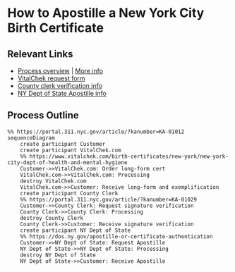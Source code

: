 # How to Apostille a New York City Birth Certificate

## Relevant Links
- [Process overview](https://portal.311.nyc.gov/article/?kanumber=KA-01012) | [More info](https://ww2.nycourts.gov/courts/1jd/supctmanh/OfficialVON.shtml)
- [VitalChek request form](https://www.vitalchek.com/birth-certificates/new-york/new-york-city-dept-of-health-and-mental-hygiene)
- [County clerk verification info](https://portal.311.nyc.gov/article/?kanumber=KA-01029)
- [NY Dept of State Apostille info](https://dos.ny.gov/apostille-or-certificate-authentication)

## Process Outline

```mermaid
%% https://portal.311.nyc.gov/article/?kanumber=KA-01012
sequenceDiagram
    create participant Customer
    create participant VitalChek.com
    %% https://www.vitalchek.com/birth-certificates/new-york/new-york-city-dept-of-health-and-mental-hygiene
    Customer->>VitalChek.com: Order long-form cert
    VitalChek.com->>VitalChek.com: Processing
    destroy VitalChek.com
    VitalChek.com->>Customer: Receive long-form and exemplification
    create participant County Clerk
    %% https://portal.311.nyc.gov/article/?kanumber=KA-01029
    Customer->>County Clerk: Request signature verification
    County Clerk->>County Clerk: Processing
    destroy County Clerk
    County Clerk->>Customer: Receive signature verification
    create participant NY Dept of State
    %% https://dos.ny.gov/apostille-or-certificate-authentication
    Customer->>NY Dept of State: Request Apostille
    NY Dept of State->>NY Dept of State: Processing
    destroy NY Dept of State
    NY Dept of State->>Customer: Receive Apostille
```

